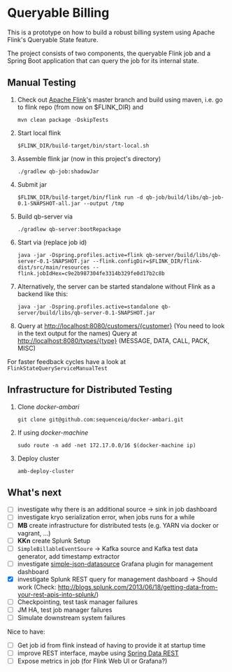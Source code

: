 Queryable Billing
=================

This is a prototype on how to build a robust billing system using Apache Flink's Queryable State feature.

The project consists of two components, the queryable Flink job and a Spring Boot application that can query the job for its internal state.

Manual Testing
--------------
1. Check out [Apache Flink](https://github.com/apache/flink)'s master branch and build using maven, i.e. go to flink repo (from now on $FLINK_DIR) and
    ```
    mvn clean package -DskipTests
    ```
2. Start local flink
    ```
    $FLINK_DIR/build-target/bin/start-local.sh
    ```
3. Assemble flink jar (now in this project's directory)
    ```
    ./gradlew qb-job:shadowJar 
    ```
4. Submit jar
    ```
    $FLINK_DIR/build-target/bin/flink run -d qb-job/build/libs/qb-job-0.1-SNAPSHOT-all.jar --output /tmp
    ```
5. Build qb-server via
    ```
    ./gradlew qb-server:bootRepackage
    ```
6. Start via (replace job id)
    ```
    java -jar -Dspring.profiles.active=flink qb-server/build/libs/qb-server-0.1-SNAPSHOT.jar --flink.configDir=$FLINK_DIR/flink-dist/src/main/resources --flink.jobIdHex=c9e2b987304fe3314b329fe0d17b2c8b
    ```
7. Alternatively, the server can be started standalone without Flink as a backend like this: 
    ```
    java -jar -Dspring.profiles.active=standalone qb-server/build/libs/qb-server-0.1-SNAPSHOT.jar 
    ```
8. Query at <http://localhost:8080/customers/{customer}> (You need to look in the text output for the names)
   Query at <http://localhost:8080/types/{type}> (MESSAGE, DATA, CALL, PACK, MISC)


For faster feedback cycles have a look at `FlinkStateQueryServiceManualTest`

Infrastructure for Distributed Testing
--------------------------------------
1. Clone *docker-ambari*
    ```
    git clone git@github.com:sequenceiq/docker-ambari.git
    ```
2. If using *docker-machine*
    ```
    sudo route -n add -net 172.17.0.0/16 $(docker-machine ip)
    ```
3. Deploy cluster
    ```
    amb-deploy-cluster
    ```

What's next
-----------
- [ ] investigate why there is an additional source -> sink in job dashboard
- [ ] investigate kryo serialization error, when jobs runs for a while
- [ ] **MB** create infrastructure for distributed tests (e.g. YARN via docker or vagrant, ...)
- [ ] **KKn** create Splunk Setup
- [ ] `SimpleBillableEventSoure` &rarr; Kafka source and Kafka test data generator, add timestamp extractor
- [ ] investigate [simple-json-datasource](https://github.com/grafana/simple-json-datasource) Grafana plugin for management dashboard
- [x] investigate Splunk REST query for management dashboard -> Should work (Check: http://blogs.splunk.com/2013/06/18/getting-data-from-your-rest-apis-into-splunk/)
- [ ] Checkpointing, test task manager failures
- [ ] JM HA, test job manager failures
- [ ] Simulate downstream system failures

Nice to have:
- [ ] Get job id from flink instead of having to provide it at startup time
- [ ] improve REST interface, maybe using [Spring Data REST](http://docs.spring.io/spring-data/rest/docs/current/reference/html/)
- [ ] Expose metrics in job (for Flink Web UI or Grafana?)
